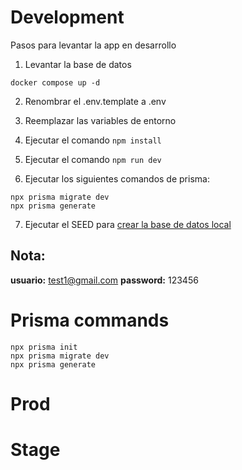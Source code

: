 # Development

Pasos para levantar la app en desarrollo

1. Levantar la base de datos

```
docker compose up -d
```

2. Renombrar el .env.template a .env

3. Reemplazar las variables de entorno

4. Ejecutar el comando `npm install`

5. Ejecutar el comando `npm run dev`

6. Ejecutar los siguientes comandos de prisma:

```
npx prisma migrate dev
npx prisma generate
```

7. Ejecutar el SEED para [crear la base de datos local](localhost:3000/api/seed)

## Nota:

**usuario:** test1@gmail.com
**password:** 123456

# Prisma commands

```
npx prisma init
npx prisma migrate dev
npx prisma generate
```

# Prod

# Stage
